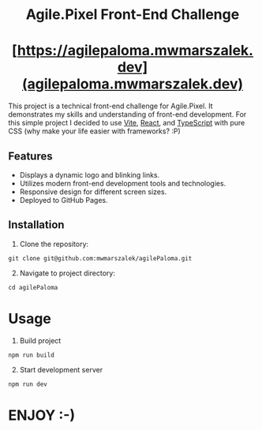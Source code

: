 # <center>Agile.Pixel Front-End Challenge</center>

# <center>[https://agilepaloma.mwmarszalek.dev](agilepaloma.mwmarszalek.dev)</center>


This project is a technical front-end challenge for Agile.Pixel. It demonstrates my skills and understanding of front-end development. For this simple project I decided to use [Vite](https://vitejs.dev/), [React](https://reactjs.org/), and [TypeScript](https://www.typescriptlang.org/) with pure CSS (why make your life easier with frameworks? :P)



## Features

- Displays a dynamic logo and blinking links.
- Utilizes modern front-end development tools and technologies.
- Responsive design for different screen sizes.
- Deployed to GitHub Pages.

## Installation

1. Clone the repository:

```
git clone git@github.com:mwmarszalek/agilePaloma.git
```

2. Navigate to project directory:

```
cd agilePaloma
```

# Usage

1. Build project

```
npm run build
```

2. Start development server

```
npm run dev
```

# ENJOY :-)

